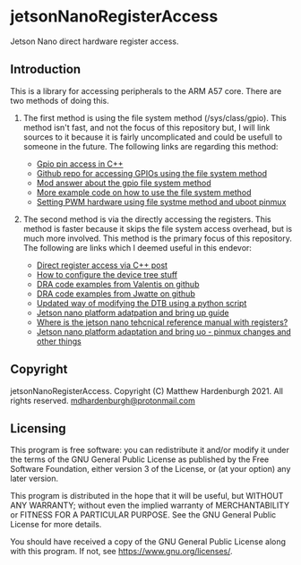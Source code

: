 # jetsonNanoRegisterAccess
Jetson Nano direct hardware register access.

## Introduction
This is a library for accessing peripherals to the ARM A57 core. There are two
methods of doing this.

1. The first method is using the file system method (/sys/class/gpio). This 
   method isn't fast, and not the focus of this repository but, I will link 
   sources to it because it is fairly uncomplicated and could be usefull to
   someone in the future. The following links are regarding this method:
   * [Gpio pin access in C++](https://forums.developer.nvidia.com/t/using-gpio-pins-with-c-on-the-nano/75783)  
   * [Github repo for accessing GPIOs using the file system method](https://github.com/pjueon/JetsonGPIO)
   * [Mod answer about the gpio file system method](https://forums.developer.nvidia.com/t/how-to-use-gpio-in-c-language/75191)
   * [More example code on how to use the file system method](https://www.ics.com/blog/how-control-gpio-hardware-c-or-c)
   * [Setting PWM hardware using file systme method and uboot pinmux](https://forums.developer.nvidia.com/t/nano-pwm-c/122492/9)

2. The second method is via the directly accessing the registers. This method
   is faster because it skips the file system access overhead, but is much
   more involved. This method is the primary focus of this repository. The
   following are links which I deemed useful in this endevor:
   * [Direct register access via C++ post](https://forums.developer.nvidia.com/t/jetson-nano-fast-gpio-c-example-with-direct-register-access/79692/12)
   * [How to configure the device tree stuff](https://www.seeedstudio.com/blog/2020/05/27/configure-pwm-output-on-jetson-nano-m/)
   * [DRA code examples from Valentis on github](https://github.com/valentis/jetson-nano-gpio-example)
   * [DRA code examples from Jwatte on github](https://github.com/jwatte/jetson-gpio-example)
   * [Updated way of modifying the DTB using a python script](https://docs.nvidia.com/jetson/l4t/#page/Tegra%20Linux%20Driver%20Package%20Development%20Guide/hw_setup_jetson_io.html%23wwpID0E0JE0HA)
   * [Jetson nano platform adatpation and bring up guide](https://developer.download.nvidia.com/embedded/L4T/r32-2_Release_v1.0/Tegra_Linux_Driver_Package_Nano_Adaptation_Guide.pdf?LXJYFxZKcq85VeLYsOVlrdF-YdUbKgX4Hd1eBPhpHV7rcpRcEYxJOKZQ7_W7JNexNwllmrjQPagLBLY9tnKUfIPpGl_kmyZOPjFXM130Z05vfURWk0IgtmWsQMn9eBYc6SSKoX-kayx0oyLox0pRAO87LR42ydM7FyjeiAdiOTIv6FV6F9ZMIi7l02GA227X1bFm#page235)
   * [Where is the jetson nano tehcnical reference manual with registers?](https://forums.developer.nvidia.com/t/technical-reference-manual/73593)
   * [Jetson nano platform adaptation and bring uo - pinmux changes and other things](https://docs.nvidia.com/jetson/l4t/index.html#page/Tegra%20Linux%20Driver%20Package%20Development%20Guide/adaptation_and_bringup_nano.html%23wwpID0E0EQ0HA)
 
## Copyright
jetsonNanoRegisterAccess. Copyright (C) Matthew Hardenburgh 2021. All rights reserved. mdhardenburgh@protonmail.com

## Licensing
This program is free software: you can redistribute it and/or modify
it under the terms of the GNU General Public License as published by
the Free Software Foundation, either version 3 of the License, or
(at your option) any later version.

This program is distributed in the hope that it will be useful,
but WITHOUT ANY WARRANTY; without even the implied warranty of
MERCHANTABILITY or FITNESS FOR A PARTICULAR PURPOSE.  See the
GNU General Public License for more details.

You should have received a copy of the GNU General Public License
along with this program.  If not, see <https://www.gnu.org/licenses/>. 
